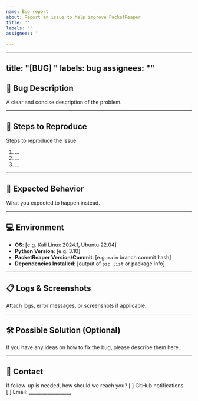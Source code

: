 ```yaml
---
name: Bug report
about: Report an issue to help improve PacketReaper
title: ''
labels: ''
assignees: ''

---
```


---
title: "[BUG] <short description>"
labels: bug
assignees: ""
---

## 🐛 Bug Description
A clear and concise description of the problem.

---

## 🔄 Steps to Reproduce
Steps to reproduce the issue:
1. ...
2. ...
3. ...

---

## 📸 Expected Behavior
What you expected to happen instead.

---

## 💻 Environment
- **OS**: [e.g. Kali Linux 2024.1, Ubuntu 22.04]
- **Python Version**: [e.g. 3.10]
- **PacketReaper Version/Commit**: [e.g. `main` branch commit hash]
- **Dependencies Installed**: [output of `pip list` or package info]

---

## 📋 Logs & Screenshots
Attach logs, error messages, or screenshots if applicable.

---

## 🛠 Possible Solution (Optional)
If you have any ideas on how to fix the bug, please describe them here.

---

## 📧 Contact
If follow-up is needed, how should we reach you?
[ ] GitHub notifications  
[ ] Email: __________________
